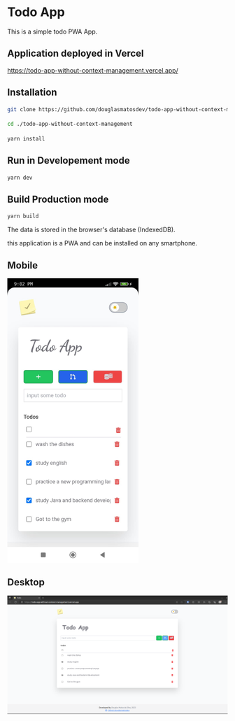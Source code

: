 # Todo App

This is a simple todo PWA App.

## Application deployed in Vercel
https://todo-app-without-context-management.vercel.app/

## Installation
```bash
git clone https://github.com/douglasmatosdev/todo-app-without-context-management.git

cd ./todo-app-without-context-management

yarn install
```

## Run in Developement mode
```bash
yarn dev
```

## Build Production mode
```bash
yarn build
```

The data is stored in the browser's database (IndexedDB).

this application is a PWA and can be installed on any smartphone.


## Mobile

<img src="./docs/todo-app-mobile.jpeg" alt="drawing" width="300"/>

## Desktop

![Todo App Desktop](./docs/todo-app-desktop.png)

